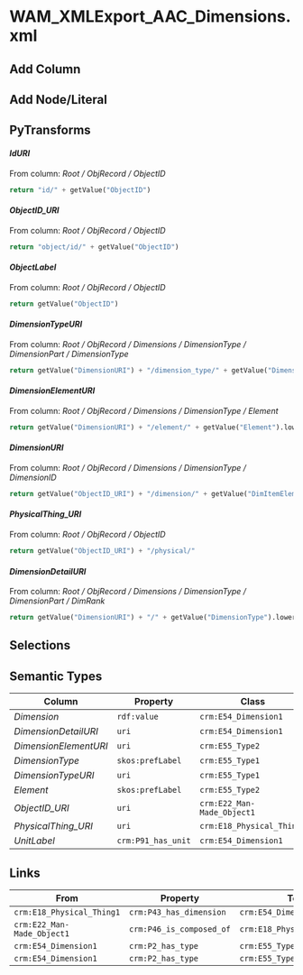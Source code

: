 # WAM_XMLExport_AAC_Dimensions.xml

## Add Column

## Add Node/Literal

## PyTransforms
#### _IdURI_
From column: _Root / ObjRecord / ObjectID_
``` python
return "id/" + getValue("ObjectID")
```

#### _ObjectID_URI_
From column: _Root / ObjRecord / ObjectID_
``` python
return "object/id/" + getValue("ObjectID")
```

#### _ObjectLabel_
From column: _Root / ObjRecord / ObjectID_
``` python
return getValue("ObjectID")
```

#### _DimensionTypeURI_
From column: _Root / ObjRecord / Dimensions / DimensionType / DimensionPart / DimensionType_
``` python
return getValue("DimensionURI") + "/dimension_type/" + getValue("DimensionType").lower()
```

#### _DimensionElementURI_
From column: _Root / ObjRecord / Dimensions / DimensionType / Element_
``` python
return getValue("DimensionURI") + "/element/" + getValue("Element").lower()
```

#### _DimensionURI_
From column: _Root / ObjRecord / Dimensions / DimensionType / DimensionID_
``` python
return getValue("ObjectID_URI") + "/dimension/" + getValue("DimItemElemXrefID")
```

#### _PhysicalThing_URI_
From column: _Root / ObjRecord / ObjectID_
``` python
return getValue("ObjectID_URI") + "/physical/"
```

#### _DimensionDetailURI_
From column: _Root / ObjRecord / Dimensions / DimensionType / DimensionPart / DimRank_
``` python
return getValue("DimensionURI") + "/" + getValue("DimensionType").lower()
```


## Selections

## Semantic Types
| Column | Property | Class |
|  ----- | -------- | ----- |
| _Dimension_ | `rdf:value` | `crm:E54_Dimension1`|
| _DimensionDetailURI_ | `uri` | `crm:E54_Dimension1`|
| _DimensionElementURI_ | `uri` | `crm:E55_Type2`|
| _DimensionType_ | `skos:prefLabel` | `crm:E55_Type1`|
| _DimensionTypeURI_ | `uri` | `crm:E55_Type1`|
| _Element_ | `skos:prefLabel` | `crm:E55_Type2`|
| _ObjectID_URI_ | `uri` | `crm:E22_Man-Made_Object1`|
| _PhysicalThing_URI_ | `uri` | `crm:E18_Physical_Thing1`|
| _UnitLabel_ | `crm:P91_has_unit` | `crm:E54_Dimension1`|


## Links
| From | Property | To |
|  --- | -------- | ---|
| `crm:E18_Physical_Thing1` | `crm:P43_has_dimension` | `crm:E54_Dimension1`|
| `crm:E22_Man-Made_Object1` | `crm:P46_is_composed_of` | `crm:E18_Physical_Thing1`|
| `crm:E54_Dimension1` | `crm:P2_has_type` | `crm:E55_Type1`|
| `crm:E54_Dimension1` | `crm:P2_has_type` | `crm:E55_Type2`|
